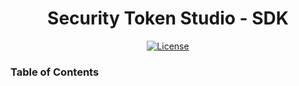 <div align="center">

# Security Token Studio - SDK

[![License](https://img.shields.io/badge/license-apache2-blue.svg)](../LICENSE.md)

</div>

### Table of Contents

